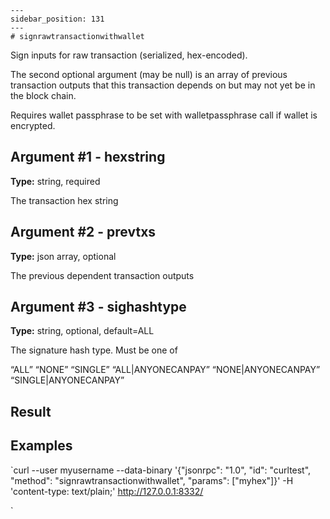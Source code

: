 
    ---
    sidebar_position: 131
    ---
    # signrawtransactionwithwallet

Sign inputs for raw transaction (serialized, hex-encoded).

The second optional argument (may be null) is an array of previous transaction outputs that this transaction depends on but may not yet be in the block chain.

Requires wallet passphrase to be set with walletpassphrase call if wallet is encrypted.

## Argument #1 - hexstring

**Type:** string, required

The transaction hex string

## Argument #2 - prevtxs

**Type:** json array, optional

The previous dependent transaction outputs

## Argument #3 - sighashtype

**Type:** string, optional, default=ALL

The signature hash type. Must be one of

“ALL” “NONE” “SINGLE” “ALL|ANYONECANPAY” “NONE|ANYONECANPAY” “SINGLE|ANYONECANPAY”

## Result

## Examples

`curl --user myusername --data-binary '{"jsonrpc": "1.0", "id": "curltest", "method": "signrawtransactionwithwallet", "params": ["myhex"]}' -H 'content-type: text/plain;' http://127.0.0.1:8332/

`